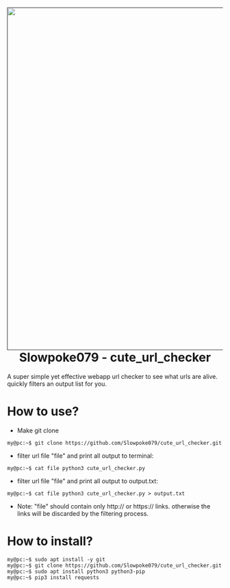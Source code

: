 <h1 align="center">
  <br>
  <a href=""><img src="https://github.com/Slowpoke079/ypdkeuGSY7PP9xsr4CUUADTh47AkstBA4vLjFgbS3TQDbydY4Xss63cd2ZKyf7WNvfPhzAFD8BeXs6CxyzrRZLSST7Z9V4Zywcnd/blob/master/images/Slowpoke_image.png" alt="" width="800px;"></a>
  <br>
  Slowpoke079 - cute_url_checker
  <br>
</h1>
A super simple yet effective webapp url checker to see what urls are alive. quickly filters an output list for you.


# How to use?
- Make git clone
```console
my@pc:~$ git clone https://github.com/Slowpoke079/cute_url_checker.git
```

- filter url file "file" and print all output to terminal:
```console
my@pc:~$ cat file python3 cute_url_checker.py
```

- filter url file "file" and print all output to output.txt:
```console
my@pc:~$ cat file python3 cute_url_checker.py > output.txt
```

- Note: "file" should contain only http:// or https:// links. otherwise the links will be discarded by the filtering process.

# How to install?

```console
my@pc:~$ sudo apt install -y git
my@pc:~$ git clone https://github.com/Slowpoke079/cute_url_checker.git
my@pc:~$ sudo apt install python3 python3-pip
my@pc:~$ pip3 install requests
```
